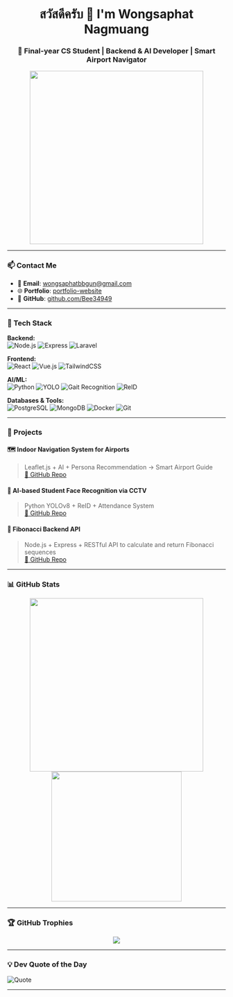 <h1 align="center">สวัสดีครับ 👋 I'm Wongsaphat Nagmuang</h1>
<h3 align="center">🚀 Final-year CS Student | Backend & AI Developer | Smart Airport Navigator</h3>

<p align="center">
  <img src="https://media.giphy.com/media/qgQUggAC3Pfv687qPC/giphy.gif" width="400"/>
</p>

---

### 📫 Contact Me
- 📧 **Email**: wongsaphatbbgun@gmail.com  
- 🌐 **Portfolio**: [portfolio-website](https://bee34949.github.io/portfolio-website)
- 💼 **GitHub**: [github.com/Bee34949](https://github.com/Bee34949)

---

### 🔧 Tech Stack

**Backend:**  
![Node.js](https://img.shields.io/badge/Node.js-339933?style=flat&logo=nodedotjs&logoColor=white)
![Express](https://img.shields.io/badge/Express.js-404D59?style=flat)
![Laravel](https://img.shields.io/badge/Laravel-FF2D20?style=flat&logo=laravel&logoColor=white)

**Frontend:**  
![React](https://img.shields.io/badge/React-20232A?style=flat&logo=react)
![Vue.js](https://img.shields.io/badge/Vue.js-35495E?style=flat&logo=vue.js)
![TailwindCSS](https://img.shields.io/badge/TailwindCSS-38B2AC?style=flat&logo=tailwind-css)

**AI/ML:**  
![Python](https://img.shields.io/badge/Python-3776AB?style=flat&logo=python)
![YOLO](https://img.shields.io/badge/YOLOv8-FFAD00?style=flat)
![Gait Recognition](https://img.shields.io/badge/Gait-Analysis-blue?style=flat)
![ReID](https://img.shields.io/badge/ReID-PersonID-purple?style=flat)

**Databases & Tools:**  
![PostgreSQL](https://img.shields.io/badge/PostgreSQL-316192?style=flat&logo=postgresql)
![MongoDB](https://img.shields.io/badge/MongoDB-4EA94B?style=flat&logo=mongodb)
![Docker](https://img.shields.io/badge/Docker-2496ED?style=flat&logo=docker)
![Git](https://img.shields.io/badge/Git-F05032?style=flat&logo=git)

---

### 🚀 Projects

#### 🗺️ Indoor Navigation System for Airports
> Leaflet.js + AI + Persona Recommendation → Smart Airport Guide  
> [🔗 GitHub Repo](https://github.com/Bee34949/IndoorMap-AI)

#### 🧠 AI-based Student Face Recognition via CCTV
> Python YOLOv8 + ReID + Attendance System  
> [🔗 GitHub Repo](https://github.com/Bee34949/AI-FaceCCTV)

#### 🧮 Fibonacci Backend API
> Node.js + Express + RESTful API to calculate and return Fibonacci sequences  
> [🔗 GitHub Repo](https://github.com/Bee34949/BE_Febonacci)

---

### 📊 GitHub Stats

<p align="center">
  <img src="https://github-readme-stats.vercel.app/api?username=Bee34949&show_icons=true&theme=radical" width="400"/>
  <img src="https://github-readme-stats.vercel.app/api/top-langs/?username=Bee34949&layout=compact&theme=radical" width="300"/>
</p>

---

### 🏆 GitHub Trophies
<p align="center">
  <img src="https://github-profile-trophy.vercel.app/?username=Bee34949&theme=radical" />
</p>

---

### 💡 Dev Quote of the Day
![Quote](https://quotes-github-readme.vercel.app/api?type=horizontal&theme=radical)

---

